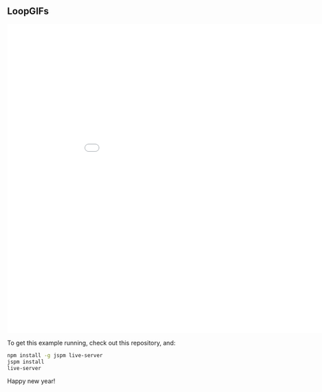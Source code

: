 ## LoopGIFs

<iframe width="960" height="720" src="//www.youtube.com/embed/iukBMY4apvI" frameborder="0" allowfullscreen></iframe>

To get this example running, check out this repository, and:

```sh
npm install -g jspm live-server
jspm install
live-server
```

Happy new year!
